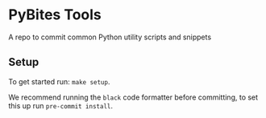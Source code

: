 # PyBites Tools

A repo to commit common Python utility scripts and snippets

## Setup

To get started run: `make setup`.

We recommend running the `black` code formatter before committing, to set this up run `pre-commit install`.
